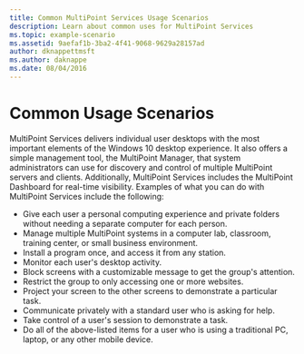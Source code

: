 ```yaml
---
title: Common MultiPoint Services Usage Scenarios
description: Learn about common uses for MultiPoint Services
ms.topic: example-scenario
ms.assetid: 9aefaf1b-3ba2-4f41-9068-9629a28157ad
author: dknappettmsft
ms.author: daknappe
ms.date: 08/04/2016
---
```

# Common Usage Scenarios
MultiPoint Services delivers individual user desktops with the most important elements of the Windows 10 desktop experience. It also offers a simple management tool, the MultiPoint Manager, that system administrators can use for discovery and control of multiple MultiPoint servers and clients. Additionally, MultiPoint Services includes the MultiPoint Dashboard for real-time visibility. Examples of what you can do with MultiPoint Services include the following:

- Give each user a personal computing experience and private folders without needing a separate computer for each person.
- Manage multiple MultiPoint systems in a computer lab, classroom, training center, or small business environment.
- Install a program once, and access it from any station.
- Monitor each user's desktop activity.
- Block screens with a customizable message to get the group's attention.
- Restrict the group to only accessing one or more websites.
- Project your screen to the other screens to demonstrate a particular task.
- Communicate privately with a standard user who is asking for help.
- Take control of a user's session to demonstrate a task.
- Do all of the above-listed items for a user who is using a traditional PC, laptop, or any other mobile device.
